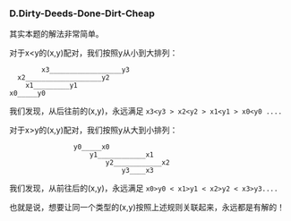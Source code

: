 ### D.Dirty-Deeds-Done-Dirt-Cheap

其实本题的解法非常简单。

对于x<y的(x,y)配对，我们按照y从小到大排列：
```
        x3__________________y3
  x2___________________y2
    x1_________y1
x0_____y0
```
我们发现，从后往前的(x,y)，永远满足 ```x3<y3 > x2<y2 > x1<y1 > x0<y0 ....```


对于x>y的(x,y)配对，我们按照y从大到小排列：
```
                y0_____x0
                    y1____________x1
                        y2____________x2
                            y3____x3
```
我们发现，从前往后的(x,y)，永远满足 ```x0>y0 < x1>y1 < x2>y2 < x3>y3....```

也就是说，想要让同一个类型的(x,y)按照上述规则关联起来，永远都是有解的！
